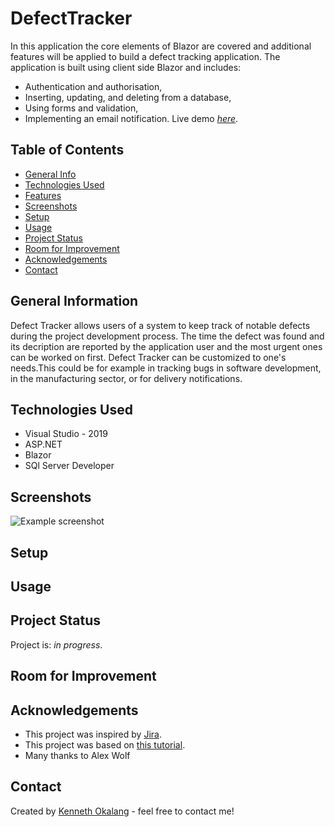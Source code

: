 # DefectTracker
In this  application the core elements of Blazor are covered and additional features will be applied to build a defect tracking application.
The application is built using client side Blazor and includes:
- Authentication and authorisation, 
- Inserting, updating, and deleting from a database, 
- Using forms and validation,
- Implementing an email notification.
  Live demo [_here_](https://www.example.com). <!-- If you have the project hosted somewhere, include the link here. -->

## Table of Contents
* [General Info](#general-information)
* [Technologies Used](#technologies-used)
* [Features](#features)
* [Screenshots](#screenshots)
* [Setup](#setup)
* [Usage](#usage)
* [Project Status](#project-status)
* [Room for Improvement](#room-for-improvement)
* [Acknowledgements](#acknowledgements)
* [Contact](#contact)
<!-- * [License](#license) -->


## General Information
 Defect Tracker allows users of a system to keep track of notable defects during the project development process.
 The time the defect was found and its decription are reported by the application user and the most urgent ones can be worked on first.  Defect Tracker can be customized to one's needs.This could be for example in tracking bugs in software development, in the manufacturing sector, or for delivery notifications.


## Technologies Used
- Visual Studio - 2019
- ASP.NET 
- Blazor
- SQl Server Developer



## Screenshots
![Example screenshot](./img/screenshot.png)
<!-- If you have screenshots you'd like to share, include them here. -->


## Setup


## Usage
## Project Status
Project is: _in progress_.


## Room for Improvement



## Acknowledgements

- This project was inspired by [Jira](https://www.atlassian.com/software/jira). 
- This project was based on [this tutorial](https://app.pluralsight.com/projects/building-bug-tracking-app-with-blazor).
- Many thanks to Alex Wolf


## Contact
Created by [Kenneth Okalang](https://okalangkenneth.com) - feel free to contact me!


<!-- Optional -->
<!-- ## License -->
<!-- This project is open source and available under the [... License](). -->

<!-- You don't have to include all sections - just the one's relevant to your project -->





